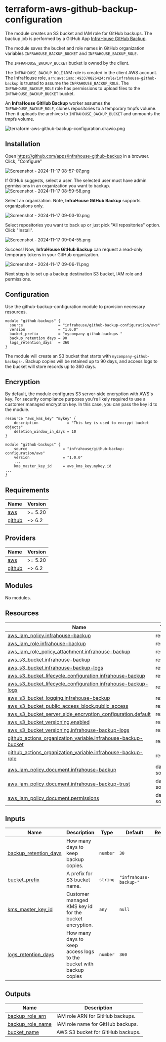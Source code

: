 # terraform-aws-github-backup-configuration
The module creates an S3 bucket and IAM role for GitHub backups.
The backup job is performed by a GitHub App
[InfraHouse GitHub Backup](https://github.com/apps/infrahouse-github-backup).

The module saves the bucket and role names in GitHub organization variables
`INFRAHOUSE_BACKUP_BUCKET` and `INFRAHOUSE_BACKUP_ROLE`.

The `INFRAHOUSE_BACKUP_BUCKET` bucket is owned by the client.

The `INFRAHOUSE_BACKUP_ROLE` IAM role is created in the client AWS account.
The InfraHouse role, `arn:aws:iam::493370826424:role/infrahouse-github-backup` is trusted to assume the `INFRAHOUSE_BACKUP_ROLE`.
The `INFRAHOUSE_BACKUP_ROLE` role has permissions to upload files to the `INFRAHOUSE_BACKUP_BUCKET` bucket.


An **InfraHouse GitHub Backup** worker assumes the `INFRAHOUSE_BACKUP_ROLE`, clones repositories
to a temporary tmpfs volume. Then it uploads the archives to `INFRAHOUSE_BACKUP_BUCKET` and unmounts the tmpfs volume.

![terraform-aws-github-backup-configuration.drawio.png](https://github.com/infrahouse/terraform-aws-github-backup-configuration/raw/main/assets/terraform-aws-github-backup-configuration.drawio.png)

## Installation

Open https://github.com/apps/infrahouse-github-backup in a browser. Click, "Configure"

![Screenshot - 2024-11-17 08-57-07.png](https://github.com/infrahouse/terraform-aws-github-backup-configuration/raw/main/assets/Screenshot%20-%202024-11-17%2008-57-07.png)

If GitHub suggests, select a user. The selected user must have admin permissions in an organization you want to backup.
![Screenshot - 2024-11-17 08-59-58.png](https://github.com/infrahouse/terraform-aws-github-backup-configuration/raw/main/assets/Screenshot%20-%202024-11-17%2008-59-58.png)

Select an organization. Note, **InfraHouse GitHub Backup** supports organizations only.

![Screenshot - 2024-11-17 09-03-10.png](https://github.com/infrahouse/terraform-aws-github-backup-configuration/raw/main/assets/Screenshot%20-%202024-11-17%2009-03-10.png)

Select repositories you want to back up or just pick "All repositories" option. Click "Install".

![Screenshot - 2024-11-17 09-04-55.png](https://github.com/infrahouse/terraform-aws-github-backup-configuration/raw/main/assets/Screenshot%20-%202024-11-17%2009-04-55.png)

Success! Now,
**InfraHouse GitHub Backup** can request a read-only temporary tokens in your GitHub organization.

![Screenshot - 2024-11-17 09-06-11.png](https://github.com/infrahouse/terraform-aws-github-backup-configuration/raw/main/assets/Screenshot%20-%202024-11-17%2009-06-11.png)

Next step is to set up a backup destination S3 bucket, IAM role and permissions.

## Configuration

Use the github-backup-configuration module to provision necessary resources.
```hcl
module "github-backups" {
  source                = "infrahouse/github-backup-configuration/aws"
  version               = "1.0.0"
  bucket_prefix         = "mycompany-github-backups-"
  backup_retention_days = 90
  logs_retention_days   = 360
}
```
The module will create an S3 bucket that starts with `mycompany-github-backups-`.
Backup copies will be retained up to 90 days, and access logs to the bucket will store records up to 360 days.


## Encryption
By default, the module configures S3 server-side encryption with AWS's key. For security compliance purposes you're
likely required to use a customer managed encryption key. In this case, you can pass the key id to the module.

```hcl
resource "aws_kms_key" "mykey" {
    description             = "This key is used to encrypt bucket objects"
    deletion_window_in_days = 10
}

module "github-backups" {
    source                = "infrahouse/github-backup-configuration/aws"
    version               = "1.0.0"
    ...
    kms_master_key_id     = aws_kms_key.mykey.id
...
}
```
## Requirements

| Name | Version |
|------|---------|
| <a name="requirement_aws"></a> [aws](#requirement\_aws) | >= 5.20 |
| <a name="requirement_github"></a> [github](#requirement\_github) | ~> 6.2 |

## Providers

| Name | Version |
|------|---------|
| <a name="provider_aws"></a> [aws](#provider\_aws) | >= 5.20 |
| <a name="provider_github"></a> [github](#provider\_github) | ~> 6.2 |

## Modules

No modules.

## Resources

| Name | Type |
|------|------|
| [aws_iam_policy.infrahouse-backup](https://registry.terraform.io/providers/hashicorp/aws/latest/docs/resources/iam_policy) | resource |
| [aws_iam_role.infrahouse-backup](https://registry.terraform.io/providers/hashicorp/aws/latest/docs/resources/iam_role) | resource |
| [aws_iam_role_policy_attachment.infrahouse-backup](https://registry.terraform.io/providers/hashicorp/aws/latest/docs/resources/iam_role_policy_attachment) | resource |
| [aws_s3_bucket.infrahouse-backup](https://registry.terraform.io/providers/hashicorp/aws/latest/docs/resources/s3_bucket) | resource |
| [aws_s3_bucket.infrahouse-backup-logs](https://registry.terraform.io/providers/hashicorp/aws/latest/docs/resources/s3_bucket) | resource |
| [aws_s3_bucket_lifecycle_configuration.infrahouse-backup](https://registry.terraform.io/providers/hashicorp/aws/latest/docs/resources/s3_bucket_lifecycle_configuration) | resource |
| [aws_s3_bucket_lifecycle_configuration.infrahouse-backup-logs](https://registry.terraform.io/providers/hashicorp/aws/latest/docs/resources/s3_bucket_lifecycle_configuration) | resource |
| [aws_s3_bucket_logging.infrahouse-backup](https://registry.terraform.io/providers/hashicorp/aws/latest/docs/resources/s3_bucket_logging) | resource |
| [aws_s3_bucket_public_access_block.public_access](https://registry.terraform.io/providers/hashicorp/aws/latest/docs/resources/s3_bucket_public_access_block) | resource |
| [aws_s3_bucket_server_side_encryption_configuration.default](https://registry.terraform.io/providers/hashicorp/aws/latest/docs/resources/s3_bucket_server_side_encryption_configuration) | resource |
| [aws_s3_bucket_versioning.enabled](https://registry.terraform.io/providers/hashicorp/aws/latest/docs/resources/s3_bucket_versioning) | resource |
| [aws_s3_bucket_versioning.infrahouse-backup-logs](https://registry.terraform.io/providers/hashicorp/aws/latest/docs/resources/s3_bucket_versioning) | resource |
| [github_actions_organization_variable.infrahouse-backup-bucket](https://registry.terraform.io/providers/integrations/github/latest/docs/resources/actions_organization_variable) | resource |
| [github_actions_organization_variable.infrahouse-backup-role](https://registry.terraform.io/providers/integrations/github/latest/docs/resources/actions_organization_variable) | resource |
| [aws_iam_policy_document.infrahouse-backup](https://registry.terraform.io/providers/hashicorp/aws/latest/docs/data-sources/iam_policy_document) | data source |
| [aws_iam_policy_document.infrahouse-backup-trust](https://registry.terraform.io/providers/hashicorp/aws/latest/docs/data-sources/iam_policy_document) | data source |
| [aws_iam_policy_document.permissions](https://registry.terraform.io/providers/hashicorp/aws/latest/docs/data-sources/iam_policy_document) | data source |

## Inputs

| Name | Description                                                        | Type | Default | Required |
|------|--------------------------------------------------------------------|------|---------|:--------:|
| <a name="input_backup_retention_days"></a> [backup\_retention\_days](#input\_backup\_retention\_days) | How many days to keep backup copies.                               | `number` | `30` | no |
| <a name="input_bucket_prefix"></a> [bucket\_prefix](#input\_bucket\_prefix) | A prefix for S3 bucket name. | `string` | `"infrahouse-backup-"` | no |
| <a name="input_kms_master_key_id"></a> [kms\_master\_key\_id](#input\_kms\_master\_key\_id) | Customer managed KMS key id for the bucket encryption.             | `any` | `null` | no |
| <a name="input_logs_retention_days"></a> [logs\_retention\_days](#input\_logs\_retention\_days) | How many days to keep access logs to the bucket with backup copies | `number` | `360` | no |

## Outputs

| Name | Description |
|------|-------------|
| <a name="output_backup_role_arn"></a> [backup\_role\_arn](#output\_backup\_role\_arn) | IAM role ARN for GitHub backups. |
| <a name="output_backup_role_name"></a> [backup\_role\_name](#output\_backup\_role\_name) | IAM role name for GitHub backups. |
| <a name="output_bucket_name"></a> [bucket\_name](#output\_bucket\_name) | AWS S3 bucket for GitHub backups. |
